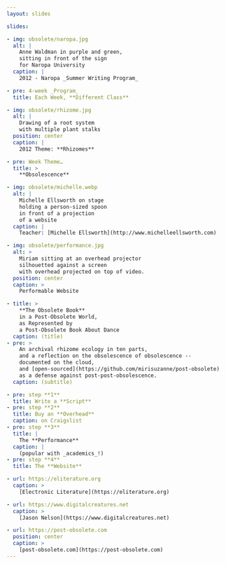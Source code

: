 ```yaml
---
layout: slides

slides:

- img: obsolete/naropa.jpg
  alt: |
    Anne Waldman in purple and green,
    sitting in front of the sign
    for Naropa University
  caption: |
    2012 - Naropa _Summer Writing Program_

- pre: 4-week _Program_
  title: Each Week, **Different Class**

- img: obsolete/rhizome.jpg
  alt: |
    Drawing of a root system
    with multiple plant stalks
  position: center
  caption: |
    2012 Theme: **Rhizomes**

- pre: Week Theme…
  title: >
    **Obsolescence**

- img: obsolete/michelle.webp
  alt: |
    Michelle Ellsworth on stage
    holding a person-sized spoon
    in front of a projection
    of a website
  caption: |
    Teacher: [Michelle Ellsworth](http://www.michelleellsworth.com)

- img: obsolete/performance.jpg
  alt: >
    Miriam sitting at an overhead projector
    silhouetted against a screen
    with overhead projected on top of video.
  position: center
  caption: >
    Performable Website

- title: >
    **The Obsolete Book**
    in a Post-Obsolete World,
    as Represented by
    a Post-Obsolete Book About Dance
  caption: (title)
- pre: >
    An archival rhizome ecology in ten parts,
    and a reflection on the obsolescence of obsolescence --
    documented on the cloud,
    and [open-sourced](https://github.com/mirisuzanne/post-obsolete)
    as a defense against post-post-obsolescence.
  caption: (subtitle)

- pre: step **1**
  title: Write a **Script**
- pre: step **2**
  title: Buy an **Overhead**
  caption: on Craigslist
- pre: step **3**
  title: |
    The **Performance**
  caption: |
    (popular with _academics_!)
- pre: step **4**
  title: The **Website**

- url: https://eliterature.org
  caption: >
    [Electronic Literature](https://eliterature.org)

- url: https://www.digitalcreatures.net
  caption: >
    [Jason Nelson](https://www.digitalcreatures.net)

- url: https://post-obsolete.com
  position: center
  caption: >
    [post-obsolete.com](https://post-obsolete.com)
---
```

